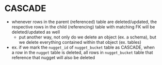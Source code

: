 
# CASCADE
- whenever rows in the parent (referenced) table are deleted/updated, the respective rows in the child (referencing) table with matching FK will be deleted/updated as well
	- put another way, not only do we delete an object (ex. a schema), but we delete everything contained within that object (ex. tables)
- ex. if we mark the `nugget_id` of `nugget_bucket` table as CASCADE, when a row in the `nugget` table is deleted, all rows in `nugget_bucket` table that reference that nugget will also be deleted
